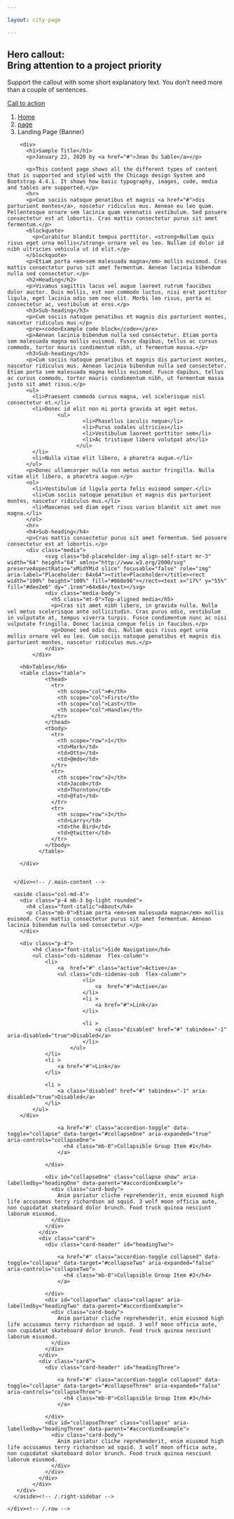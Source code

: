 ```yaml
---

layout: city-page

---
```

<!-- HERO-->
<style>
      .cds-hero {
          background-image: url('https://www.chicago.gov/content/dam/city/depts/doit/banners/2017/doit-main-banner.jpg');
          background-position: 80%;
      }
</style>

<section class="cds-hero">
  <div class="container">
    <div class="cds-hero-callout">
      <h1 class="cds-hero-heading">
          <span class="text-white">Hero callout:</span><br>
          Bring attention to a project priority
      </h1>
          <p>Support the callout with some short explanatory text. You don’t need more than a couple of sentences.</p>
          <a class="btn btn-outline-light  btn-lg" href="javascript:void(0)">Call to action</a>
    </div>
  </div>
</section> 
<!-- CONTENT-->
<main role="main" class="container">
    <div class="row">
    <div class="col-12">
  <nav aria-label="breadcrumb" role="navigation">
    <ol class="breadcrumb mt-2">
      <li class="breadcrumb-item"><a href="#">Home</a></li>
      <li class="breadcrumb-item"><a href="#">page</a></li>
      <li class="breadcrumb-item active" aria-current="page">Landing Page (Banner)</li>
    </ol>
  </nav>
  </div>
    </div>
    <div class="row">
      <div class="col-md-8">
  
        <div>
          <h1>Sample Title</h1>
          <p>January 22, 2020 by <a href="#">Jean Du Sable</a></p>
  
          <p>This content page shows all the different types of content that is supported and styled with the Chicago design System and Bootstrap 4.4.1. It shows how basic typography, images, code, media and tables are supported.</p>
          <hr>
          <p>Cum sociis natoque penatibus et magnis <a href="#">dis parturient montes</a>, nascetur ridiculus mus. Aenean eu leo quam. Pellentesque ornare sem lacinia quam venenatis vestibulum. Sed posuere consectetur est at lobortis. Cras mattis consectetur purus sit amet fermentum.</p>
          <blockquote>
            <p>Curabitur blandit tempus porttitor. <strong>Nullam quis risus eget urna mollis</strong> ornare vel eu leo. Nullam id dolor id nibh ultricies vehicula ut id elit.</p>
          </blockquote>
          <p>Etiam porta <em>sem malesuada magna</em> mollis euismod. Cras mattis consectetur purus sit amet fermentum. Aenean lacinia bibendum nulla sed consectetur.</p>
          <h2>Heading</h2>
          <p>Vivamus sagittis lacus vel augue laoreet rutrum faucibus dolor auctor. Duis mollis, est non commodo luctus, nisi erat porttitor ligula, eget lacinia odio sem nec elit. Morbi leo risus, porta ac consectetur ac, vestibulum at eros.</p>
          <h3>Sub-heading</h3>
          <p>Cum sociis natoque penatibus et magnis dis parturient montes, nascetur ridiculus mus.</p>
          <pre><code>Example code block</code></pre>
          <p>Aenean lacinia bibendum nulla sed consectetur. Etiam porta sem malesuada magna mollis euismod. Fusce dapibus, tellus ac cursus commodo, tortor mauris condimentum nibh, ut fermentum massa.</p>
          <h3>Sub-heading</h3>
          <p>Cum sociis natoque penatibus et magnis dis parturient montes, nascetur ridiculus mus. Aenean lacinia bibendum nulla sed consectetur. Etiam porta sem malesuada magna mollis euismod. Fusce dapibus, tellus ac cursus commodo, tortor mauris condimentum nibh, ut fermentum massa justo sit amet risus.</p>
          <ul>
            <li>Praesent commodo cursus magna, vel scelerisque nisl consectetur et.</li>
            <li>Donec id elit non mi porta gravida at eget metus.
                    <ul>
                            <li>Phasellus iaculis neque</li>
                            <li>Purus sodales ultricies</li>
                            <li>Vestibulum laoreet porttitor sem</li>
                            <li>Ac tristique libero volutpat at</li>
                          </ul>
            </li>
            <li>Nulla vitae elit libero, a pharetra augue.</li>
          </ul>
          <p>Donec ullamcorper nulla non metus auctor fringilla. Nulla vitae elit libero, a pharetra augue.</p>
          <ol>
            <li>Vestibulum id ligula porta felis euismod semper.</li>
            <li>Cum sociis natoque penatibus et magnis dis parturient montes, nascetur ridiculus mus.</li>
            <li>Maecenas sed diam eget risus varius blandit sit amet non magna.</li>
          </ol>
          <hr>
          <h4>Sub-heading</h4>
          <p>Cras mattis consectetur purus sit amet fermentum. Sed posuere consectetur est at lobortis.</p>
          <div class="media">
                <svg class="bd-placeholder-img align-self-start mr-3" width="64" height="64" xmlns="http://www.w3.org/2000/svg" preserveAspectRatio="xMidYMid slice" focusable="false" role="img" aria-label="Placeholder: 64x64"><title>Placeholder</title><rect width="100%" height="100%" fill="#868e96"></rect><text x="17%" y="55%" fill="#dee2e6" dy=".1rem">64x64</text></svg>
                <div class="media-body">
                  <h5 class="mt-0">Top-aligned media</h5>
                  <p>Cras sit amet nibh libero, in gravida nulla. Nulla vel metus scelerisque ante sollicitudin. Cras purus odio, vestibulum in vulputate at, tempus viverra turpis. Fusce condimentum nunc ac nisi vulputate fringilla. Donec lacinia congue felis in faucibus.</p>
                  <p>Donec sed odio dui. Nullam quis risus eget urna mollis ornare vel eu leo. Cum sociis natoque penatibus et magnis dis parturient montes, nascetur ridiculus mus.</p>
                </div>
            </div>
            
        <h6>Tables</h6>
        <table class="table">
                <thead>
                  <tr>
                    <th scope="col">#</th>
                    <th scope="col">First</th>
                    <th scope="col">Last</th>
                    <th scope="col">Handle</th>
                  </tr>
                </thead>
                <tbody>
                  <tr>
                    <th scope="row">1</th>
                    <td>Mark</td>
                    <td>Otto</td>
                    <td>@mdo</td>
                  </tr>
                  <tr>
                    <th scope="row">2</th>
                    <td>Jacob</td>
                    <td>Thornton</td>
                    <td>@fat</td>
                  </tr>
                  <tr>
                    <th scope="row">3</th>
                    <td>Larry</td>
                    <td>the Bird</td>
                    <td>@twitter</td>
                  </tr>
                </tbody>
              </table>
              
        </div>
  
  
      </div><!-- /.main-content -->
  
      <aside class="col-md-4">
        <div class="p-4 mb-3 bg-light rounded">
          <h4 class="font-italic">About</h4>
          <p class="mb-0">Etiam porta <em>sem malesuada magna</em> mollis euismod. Cras mattis consectetur purus sit amet fermentum. Aenean lacinia bibendum nulla sed consectetur.</p>
        </div>
  
        <div class="p-4">
            <h4 class="font-italic">Side Navigation</h4>
            <ul class="cds-sidenav  flex-column">
                <li>
                    <a  href="#" class="active">Active</a>
                    <ul class="cds-sidenav-sub  flex-column">
                            <li>
                                <a  href="#">Active</a>
                            </li>
                            <li >
                                <a href="#">Link</a>
                            </li>
                            
                            <li >
                                <a class="disabled" href="#" tabindex="-1" aria-disabled="true">Disabled</a>
                            </li>
                        </ul>
                </li>
                <li >
                    <a href="#">Link</a>
                </li>
                
                <li >
                    <a class="disabled" href="#" tabindex="-1" aria-disabled="true">Disabled</a>
                </li>
            </ul>
        </div>
  <div class="p-4">
  <div class="accordion" id="accordionExample">
              <div class="card">
                <div class="card-header" id="headingOne">
                 
                    <a href="#" class="accordion-toggle" data-toggle="collapse" data-target="#collapseOne" aria-expanded="true" aria-controls="collapseOne">
                      <h4 class="mb-0">Collapsible Group Item #1</h4>
                    </a>
                 
                </div>
            
                <div id="collapseOne" class="collapse show" aria-labelledby="headingOne" data-parent="#accordionExample">
                  <div class="card-body">
                    Anim pariatur cliche reprehenderit, enim eiusmod high life accusamus terry richardson ad squid. 3 wolf moon officia aute, non cupidatat skateboard dolor brunch. Food truck quinoa nesciunt laborum eiusmod.
                  </div>
                </div>
              </div>
              <div class="card">
                <div class="card-header" id="headingTwo">
                 
                    <a href="#" class="accordion-toggle collapsed" data-toggle="collapse" data-target="#collapseTwo" aria-expanded="false" aria-controls="collapseTwo">
                      <h4 class="mb-0">Collapsible Group Item #2</h4>
                    </a>
                  
                </div>
                <div id="collapseTwo" class="collapse" aria-labelledby="headingTwo" data-parent="#accordionExample">
                  <div class="card-body">
                    Anim pariatur cliche reprehenderit, enim eiusmod high life accusamus terry richardson ad squid. 3 wolf moon officia aute, non cupidatat skateboard dolor brunch. Food truck quinoa nesciunt laborum eiusmod. 
                  </div>
                </div>
              </div>
              <div class="card">
                <div class="card-header" id="headingThree">
                  
                    <a href="#" class="accordion-toggle collapsed" data-toggle="collapse" data-target="#collapseThree" aria-expanded="false" aria-controls="collapseThree">
                      <h4 class="mb-0">Collapsible Group Item #3</h4>
                    </a>
                  
                </div>
                <div id="collapseThree" class="collapse" aria-labelledby="headingThree" data-parent="#accordionExample">
                  <div class="card-body">
                    Anim pariatur cliche reprehenderit, enim eiusmod high life accusamus terry richardson ad squid. 3 wolf moon officia aute, non cupidatat skateboard dolor brunch. Food truck quinoa nesciunt laborum eiusmod. 
                  </div>
                </div>
              </div>
            </div>
       </div>
      </aside><!-- /.right-sidebar -->
  
    </div><!-- /.row -->
  
  </main>
